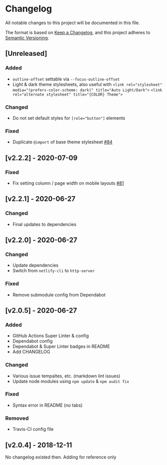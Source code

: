<!-- markdownlint-disable -->
# Changelog
All notable changes to this project will be documented in this file.

The format is based on [Keep a Changelog](https://keepachangelog.com/en/1.0.0/),
and this project adheres to [Semantic Versioning](https://semver.org/spec/v2.0.0.html).

## [Unreleased]

### Added
- `outline-offset` settable via `--focus-outline-offset`
- Light & dark theme stylesheets, also useful with `<link rel="stylesheet" media="(prefers-color-scheme: dark)" title="Auto Light/Dark">`
`<link rel="alternate stylesheet" title="{COLOR} Theme">`
 

### Changed
- Do not set default styles for `[role="button"]` elements

### Fixed
- Duplicate `@import` of base theme stylesheet [#84](https://github.com/shgysk8zer0/core-css/issues/84)

## [v2.2.2] - 2020-07-09

### Fixed
- Fix setting column / page width on mobile layouts [#81](https://github.com/shgysk8zer0/core-css/issues/81)

## [v2.2.1] - 2020-06-27

### Changed
- Final updates to dependencies

## [v2.2.0] - 2020-06-27

### Changed
- Update dependencies
- Switch from `netlify-cli` to `http-server`

### Fixed
- Remove submodule config from Dependabot

## [v2.0.5] - 2020-06-27

### Added
- GitHub Actions Super Linter & config
- Dependabot config
- Dependabot & Super Linter badges in README
- Add CHANGELOG

### Changed
- Various issue tempaltes, etc. (markdown lint issues)
- Update node modules using `npm update` & `npm audit fix`

### Fixed
- Syntax error in README (no tabs)

### Removed
- Travis-CI config file

## [v2.0.4] - 2018-12-11
No changelog existed then. Adding for reference only
<!-- markdownlint-restore -->

